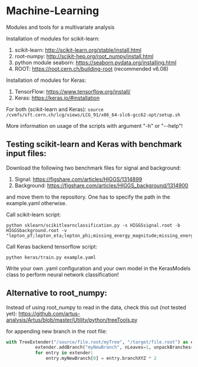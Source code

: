 # Machine-Learning

Modules and tools for a multivariate analysis

Installation of modules for scikit-learn:

1. scikit-learn: <http://scikit-learn.org/stable/install.html>
2. root-numpy: <http://scikit-hep.org/root_numpy/install.html>
3. python module seaborn: <https://seaborn.pydata.org/installing.html>
4. ROOT: <https://root.cern.ch/building-root> (recommended v6.08)

Installation of modules for Keras:

1. TensorFlow: <https://www.tensorflow.org/install/>
2. Keras: <https://keras.io/#installation>

For both (scikit-learn and Keras): `source /cvmfs/sft.cern.ch/lcg/views/LCG_91/x86_64-slc6-gcc62-opt/setup.sh`

More information on usage of the scripts with argument "-h" or "--help"!

## Testing scikit-learn and Keras with benchmark input files:

Download the following two benchmark files for signal and background:

1. Signal: <https://figshare.com/articles/HIGGS/1314899>
2. Background: <https://figshare.com/articles/HIGGS_background/1314900>

and move them to the repository. One has to specify the path in the example.yaml otherwise.

Call scikit-learn script:

```
python sklearn/scikitlearnclassification.py -s HIGGSsignal.root -b HIGGSbackground.root -v "lepton_pT;lepton_eta;lepton_phi;missing_energy_magnitude;missing_energy_phi;jet_1_pt;jet_1_eta;jet_1_phi;jet_1_b_tag;jet_2_pt;jet_2_eta;jet_2_phi;jet_2_b_tag;jet_3_pt;jet_3_eta;jet_3_phi;jet_3_b_tag;jet_4_pt;jet_4_eta;jet_4_phi;jet_4_b_tag;m_jj;m_jjj;m_lv;m_jlv;m_bb;m_wbb;m_wwbb"
```

Call Keras backend tensorflow script:

```
python keras/train.py example.yaml
```

Write your own .yaml configuration and your own model in the KerasModels class to perform neural network classification!

## Alternative to root_numpy:

Instead of using root_numpy to read in the data, check this out (not tested yet): <https://github.com/artus-analysis/Artus/blob/master/Utility/python/treeTools.py>

for appending new branch in the root file:

```python
with TreeExtender("/source/file.root/myTree", "/target/file.root") as extender:
           extender.addBranch("myNewBranch", nLeaves=1, unpackBranches=["branchXYZ"])
           for entry in extender:
               entry.myNewBranch[0] = entry.branchXYZ * 2
```
